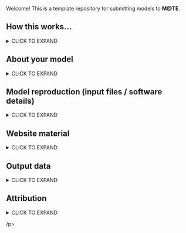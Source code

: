 Welcome! This is a template repository for submitting models to **M@TE**. 

How this works...
-----

<details><summary>CLICK TO EXPAND</summary>
<p>

If you have a model to submit to M@TE:

* fork this template and rename using this convention:
  * `creatorname_year_keyword` (e.g. `corcho_2022_collision`)
* populate this document (`Readme.md`) with all relevant information
* information/files related to __model reproduction__ is recorded in `model_reproduction`
* information related to __model output__ data is kept in`model_data`
* files to display your model on <https://www.mate.science> are submitted in `website_files`
* submit a pull request to merge this model into M@TE

  
</p>
</details>

About your model
-----

<details><summary>CLICK TO EXPAND</summary>
<p>

**Title**

_A brief title for your model_

**Abstract**

_An abstract for your model (preferrably plain language)_

**Keywords** 

* _keyword(s) 1
* _keyword(s) 2_

**Field of research (FOR)**

* _FOR 1_
* _FOR 2_

FORs lookup: <https://vocabs.ardc.edu.au/viewById/316>

**Model  Type Tags**

- [ ] published study
- [ ] commmunity benchmark
- [ ] reproduction of published model
- [ ] Dataless model (data have vanished, needs rebuilding)


</p>
</details>


Model reproduction (input files / software details)
-----

<details><summary>CLICK TO EXPAND</summary>
<p>

- [ ] we are submitting model input files
- [ ] we are submitting model postprocessing files
- [ ] we are submitting software container

Please add files and additional information in the `model_reproduction` folder

</p>
</details>

Website material
-----

<details><summary>CLICK TO EXPAND</summary>
<p>

Please add files and additional information in the `model_reproduction` folder, and describe these using the following table:



</p>
</details>



Output data
-----

<details><summary>CLICK TO EXPAND</summary>
<p>

> **Note**
> If the following box is ticked, the M@TE team will contact you with details for uploading data.

- [ ] we are submitting model output data


**Local NCI file path**



**DOI (NCI Internal Field)**


</p>
</details>

Attribution
-----
<details><summary>CLICK TO EXPAND</summary>
<p>

**Associated publication**
Please add bib entries for any associated publication to `CITATIONS.bib`

> **Note**
> A bib entry is simple a block o plain text, you can get cipt this from the `cite` tool in Google Scholar, or from many journal webpages 

**Funder(s)**

**Author(s)**

**Licence**

We encourage model creators to issue a single licence that will cover all material sumbitted to M@TE.

We recommend a creative commons license, and you can use the following website to choose from a range of options <Chttps://creativecommons.org/choose/>

<a rel="license" href="http://creativecommons.org/licenses/by/4.0/"><img alt="Creative Commons License" style="border-width:0" src="https://i.creativecommons.org/l/by/4.0/88x31.png" /></a><br />This work is licensed under a <a rel="license" href="http://creativecommons.org/licenses/by/4.0/">Creative Commons Attribution 4.0 International License</a>.
</p>
</details>






/p>
</details>


